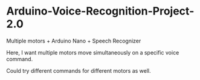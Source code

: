 # Arduino-Voice-Recognition-Project-2.0
Multiple motors + Arduino Nano + Speech Recognizer


Here, I want multiple motors move simultaneously on a specific voice command.

Could try different commands for different motors as well.
